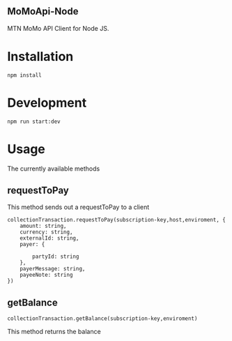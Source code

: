 ## MoMoApi-Node
MTN MoMo API Client for Node JS. 

# Installation
` npm install `

#  Development 
` npm run start:dev `


#  Usage 

The currently available methods

## requestToPay

This method sends out a requestToPay to a client

```node
collectionTransaction.requestToPay(subscription-key,host,enviroment, {
    amount: string,
    currency: string,
    externalId: string,
    payer: {
        
        partyId: string
    },
    payerMessage: string,
    payeeNote: string
})
```

## getBalance

```node
collectionTransaction.getBalance(subscription-key,enviroment)
```

This method returns the balance